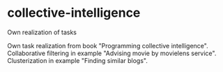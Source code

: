 # collective-intelligence
Own realization of tasks

Own task realization from book "Programming collective intelligence".    
Collaborative filtering in example "Advising movie by movielens service".   
Clusterization in example "Finding similar blogs".  
